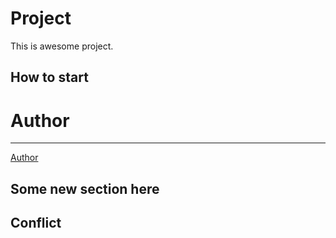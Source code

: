 # Project

This is awesome project.

## How to start

# Author
---
[Author](https://github.com/vvlv-av)

## Some new section here

## Conflict
